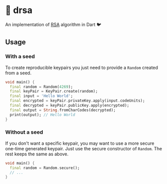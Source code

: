 # :closed_lock_with_key: drsa

An implementation of [RSA](https://en.wikipedia.org/wiki/RSA_(cryptosystem)) algorithm in Dart :bird:

## Usage

### With a seed

To create reproducible keypairs you just need to provide a `Random` created from a seed.

```dart
void main() {
  final random = Random(4269);
  final keyPair = KeyPair.create(random);
  final input = 'Hello World';
  final encrypted = keyPair.privateKey.apply(input.codeUnits);
  final decrypted = keyPair.publicKey.apply(encrypted);
  final output = String.fromCharCodes(decrypted);
  print(output); // Hello World
}
```

### Without a seed

If you don't want a specific keypair, you may want to use a more secure one-time generated keypair.
Just use the secure constructor of `Random`. The rest keeps the same as above.

```dart
void main() {
  final random = Random.secure();
  // ...
}
```
